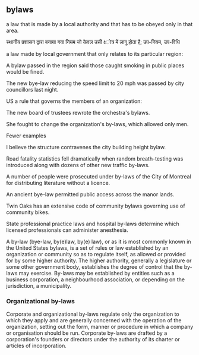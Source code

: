 ## bylaws
a law that is made by a local authority and that has to be obeyed only in that area. 

स्‍थानीय प्रशासन द्वारा बनाया गया नियम जो केवल उसी क्ष्‍ोत्र में लागू होता है; उप-नियम, उप-विधि

a law made by local government that only relates to its particular region:

A bylaw passed in the region said those caught smoking in public places would be fined.

The new bye-law reducing the speed limit to 20 mph was passed by city councillors last night.
 
US
a rule that governs the members of an organization:

The new board of trustees rewrote the orchestra's bylaws.

She fought to change the organization's by-laws, which allowed only men.

 Fewer examples
 
I believe the structure contravenes the city building height bylaw.

Road fatality statistics fell dramatically when random breath-testing was introduced along with dozens of other new traffic by-laws.

A number of people were prosecuted under by-laws of the City of Montreal for distributing literature without a licence.

An ancient bye-law permitted public access across the manor lands.

Twin Oaks has an extensive code of community bylaws governing use of community bikes.

State professional practice laws and hospital by-laws determine which licensed professionals can administer anesthesia.

A by-law (bye-law, by(e)law, by(e) law), or as it is most commonly known in the United States bylaws, is a set of rules or law established by an organization or community so as to regulate itself, as allowed or provided for by some higher authority. The higher authority, generally a legislature or some other government body, establishes the degree of control that the by-laws may exercise. By-laws may be established by entities such as a business corporation, a neighbourhood association, or depending on the jurisdiction, a municipality.

### Organizational by-laws

Corporate and organizational by-laws regulate only the organization to which they apply and are generally concerned with the operation of the organization, setting out the form, manner or procedure in which a company or organisation should be run. Corporate by-laws are drafted by a corporation's founders or directors under the authority of its charter or articles of incorporation.

